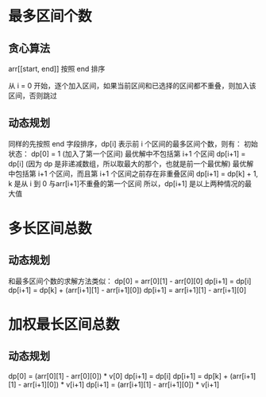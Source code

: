 # 最多区间个数
## 贪心算法
arr[[start, end]] 按照 end 排序

从 i = 0 开始，逐个加入区间，如果当前区间和已选择的区间都不重叠，则加入该区间，否则跳过

## 动态规划
同样的先按照 end 字段排序，dp[i] 表示前 i 个区间的最多区间个数，则有：
初始状态：
    dp[0] = 1 (加入了第一个区间)
最优解中不包括第 i+1 个区间
    dp[i+1] = dp[i] (因为 dp 是非递减数组，所以取最大的那个，也就是前一个最优解)
最优解中包括第 i+1 个区间，而且第 i+1 个区间之前存在非重叠区间
    dp[i+1] = dp[k] + 1, k 是从 i 到 0 与arr[i+1]不重叠的第一个区间 
所以，dp[i+1] 是以上两种情况的最大值

# 多长区间总数
## 动态规划
和最多区间个数的求解方法类似：
dp[0] = arr[0][1] - arr[0][0]
dp[i+1] = dp[i]
dp[i+1] = dp[k] + (arr[i+1][1] - arr[i+1][0])
dp[i+1] = arr[i+1][1] - arr[i+1][0]

# 加权最长区间总数
## 动态规划
dp[0] = (arr[0][1] - arr[0][0]) * v[0]
dp[i+1] = dp[i]
dp[i+1] = dp[k] + (arr[i+1][1] - arr[i+1][0]) * v[i+1]
dp[i+1] = (arr[i+1][1] - arr[i+1][0]) * v[i+1]